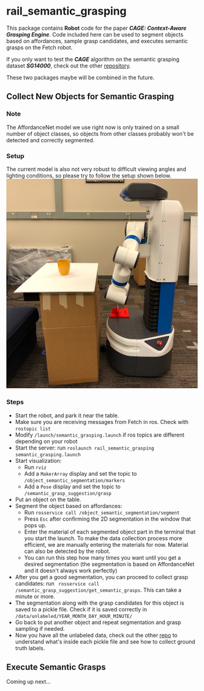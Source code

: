 # rail_semantic_grasping
This package contains **Robot** code for the paper ***CAGE: Context-Aware Grasping Engine***. 
Code included here can be used to segment objects based on affordances, sample grasp candidates, and executes semantic grasps on the Fetch robot. 

If you only want to test the ***CAGE*** algorithm on the semantic grasping dataset ***SG14000***, check out the other [repository](https://github.com/wliu88/rail_semantic_grasping).

These two packages maybe will be combined in the future. 

## Collect New Objects for Semantic Grasping
### Note
The AffordanceNet model we use right now is only trained on a small number of object classes, so objects from other classes probably won't be detected and correctly segmented. 

### Setup
The current model is also not very robust to difficult viewing angles and lighting conditions,
so please try to follow the setup shown below.
![](img/robot_setup.jpg)

### Steps
* Start the robot, and park it near the table. 
* Make sure you are receiving messages from Fetch in ros. Check with `rostopic list`
* Modify `/launch/semantic_grasping.launch` if ros topics are different depending on your robot
* Start the server: run `roslaunch rail_semantic_grasping semantic_grasping.launch`
* Start visualization:
    * Run `rviz`
    * Add a `MakerArray` display and set the topic to `/object_semantic_segmentation/markers`
    * Add a `Pose` display and set the topic to `/semantic_grasp_suggestion/grasp`
* Put an object on the table.
* Segment the object based on affordances: 
    * Run `rosservice call /object_semantic_segmentation/segment`
    * Press `Esc` after confirming the 2D segmentation in the window that pops up. 
    * Enter the material of each segmented object part in the terminal that you start the launch. 
    To make the data collection process more efficient, we are manually
    entering the materials for now. Material can also be detected by the robot. 
    * You can run this step how many times you want until you get a desired segmentation 
    (the segmentation is based on AffordanceNet and it doesn't always work perfectly)
* After you get a good segmentation, you can proceed to collect grasp candidates: 
run ` rosservice call /semantic_grasp_suggestion/get_semantic_grasps`. This can take a minute or more. 
* The segmentation along with the grasp candidates for this object is saved to a pickle file. 
Check if it is saved correctly in `/data/unlabeled/YEAR_MONTH_DAY_HOUR_MINUTE/`
* Go back to put another object and repeat segmentation and grasp sampling if needed.
* Now you have all the unlabeled data, check out the other [repo](https://github.com/wliu88/rail_semantic_grasping) to 
understand what's inside each pickle file and see how to collect ground truth labels. 

## Execute Semantic Grasps
Coming up next...
